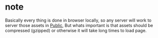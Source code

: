# note
Basically every thing is done in browser locally, so any server will work to server those assets in [Public](./public), But whats important is that assets should be compressed (gzipped) or otherwise it will take long times to load page.
